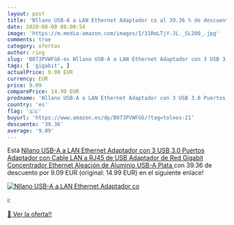 ```yaml
---
layout: post
title: 'Nllano USB-A a LAN Ethernet Adaptador co al 39.36 % de descuento'
date: 2020-08-08 08:00:54
image: 'https://m.media-amazon.com/images/I/31RmLTjY-JL._SL200_.jpg'
comments: true
category: ofertas
author: ring
slug: 'B073PVWFG6-es Nllano USB-A a LAN Ethernet Adaptador con 3 USB 3.0...'
tags: [ 'gigabit', ]
actualPrice: 9.09 EUR
currency: EUR
price: 9.09
comparePrice: 14.99 EUR
prodname: 'Nllano USB-A a LAN Ethernet Adaptador con 3 USB 3.0 Puertos  Adaptador con Cable LAN a RJ45 de USB  Adaptador de Red Gigabit  Concentrador Ethernet  Aleación de Aluminio  USB-A Plata '
country: 'es'
flag: '🇪🇸'
buyurl: 'https://www.amazon.es/dp/B073PVWFG6/?tag=tolees-21'
descuento: '39.36'
average: '9.09'
---
```


Está [Nllano USB-A a LAN Ethernet Adaptador con 3 USB 3.0 Puertos  Adaptador con Cable LAN a RJ45 de USB  Adaptador de Red Gigabit  Concentrador Ethernet  Aleación de Aluminio  USB-A Plata ](https://www.amazon.es/dp/B073PVWFG6/?tag=tolees-21) con 39.36 de descuento por 9.09 EUR (original: 14.99 EUR) en el siguiente enlace!

[![Nllano USB-A a LAN Ethernet Adaptador co](https://m.media-amazon.com/images/I/31RmLTjY-JL._SL200_.jpg)](https://www.amazon.es/dp/B073PVWFG6/?tag=tolees-21)

ℹ️:


[🛒 Ver la oferta!!](https://www.amazon.es/dp/B073PVWFG6/?tag=tolees-21)
